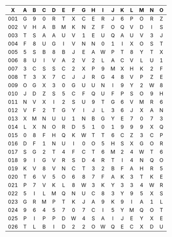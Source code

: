 |X|A|B|C|D|E|F|G|H|I|J|K|L|M|N|O|P|Q|R|S|T|U|V|W|X|Y|Z|
|:-------:|:-------:|:-------:|:-------:|:-------:|:-------:|:-------:|:-------:|:-------:|:-------:|:-------:|:-------:|:-------:|:-------:|:-------:|:-------:|:-------:|:-------:|:-------:|:-------:|:-------:|:-------:|:-------:|:-------:|:-------:|:-------:|:-------:|
|001|G|9|0|R|T|X|C|E|R|J|6|P|O|R|Z|3|D|S|T|3|3|M|L|I|J|5|
|002|V|H|A|B|M|K|N|Z|F|O|Q|V|D|I|S|S|1|X|M|6|Y|J|I|X|6|W|
|003|T|S|A|A|U|V|1|E|U|Q|A|U|V|3|J|P|M|3|7|C|O|K|5|R|G|B|
|004|F|8|U|G|I|V|N|N|0|1|I|X|O|S|T|0|1|3|4|3|5|6|7|X|3|G|
|005|5|S|B|8|B|J|E|A|W|P|T|8|Y|T|X|E|B|1|V|6|6|U|7|S|Q|8|
|006|8|U|I|V|A|2|V|2|L|A|C|V|L|U|1|5|U|J|E|G|M|T|L|K|6|D|
|007|3|C|S|S|C|2|X|P|9|M|X|H|K|2|F|X|J|E|Z|U|D|6|V|N|A|1|
|008|T|3|X|7|C|J|J|R|G|4|8|V|P|Z|E|Q|3|M|3|V|F|U|2|6|I|G|
|009|O|G|X|3|0|G|U|U|N|I|9|Y|2|W|8|3|T|W|5|C|B|T|5|F|2|C|
|010|J|D|Z|S|5|C|F|Q|U|F|P|S|O|9|H|Z|C|O|8|A|X|B|T|K|8|5|
|011|N|V|X|I|2|S|U|9|T|G|6|V|M|R|6|4|H|U|J|O|2|9|A|C|5|H|
|012|V|F|2|T|G|Y|I|J|L|3|6|J|X|A|N|Q|A|G|R|4|6|X|M|9|B|B|
|013|X|M|N|U|U|1|N|B|G|Y|E|7|0|7|3|F|9|P|3|P|Y|A|W|E|1|L|
|014|L|X|N|O|R|D|5|1|0|1|9|9|9|X|Q|8|4|G|B|9|9|7|K|A|9|Y|
|015|0|8|F|H|Q|K|W|T|T|6|C|Z|3|C|P|B|F|C|L|7|B|3|L|B|I|W|
|016|D|F|1|N|U|I|0|O|5|H|S|X|G|O|R|X|A|O|8|X|9|R|U|9|B|K|
|017|S|G|2|T|4|F|C|T|6|M|2|4|W|T|6|R|U|Q|J|9|0|A|O|K|Y|O|
|018|9|I|G|V|R|S|D|4|R|T|I|4|N|Q|O|G|X|J|U|L|Q|M|6|9|J|3|
|019|K|V|8|V|N|C|T|3|2|B|F|A|H|R|5|F|J|T|I|Y|Z|H|Z|E|U|H|
|020|T|6|V|5|O|6|8|7|F|A|K|3|T|K|E|G|M|D|L|2|A|X|9|K|H|X|
|021|P|7|V|K|L|8|W|3|K|Y|3|3|4|W|R|3|2|J|Z|0|R|T|T|A|V|I|
|022|5|I|L|M|Q|N|U|C|8|3|Y|9|5|X|S|T|N|Y|T|1|V|V|1|Y|1|Y|
|023|G|R|M|P|T|K|J|A|9|K|9|I|A|1|L|F|2|T|O|2|U|O|V|9|8|U|
|024|9|6|4|5|7|0|7|C|I|5|Y|M|Q|O|T|F|U|F|3|C|5|E|U|R|R|K|
|025|P|I|P|P|D|W|4|S|A|I|J|E|Y|X|E|E|2|C|B|0|E|L|R|0|I|E|
|026|T|L|B|I|D|2|2|O|W|Q|E|C|X|D|U|K|L|B|X|7|L|8|C|V|J|6|